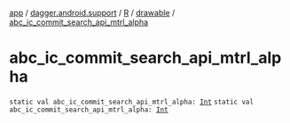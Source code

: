 [app](../../../index.md) / [dagger.android.support](../../index.md) / [R](../index.md) / [drawable](index.md) / [abc_ic_commit_search_api_mtrl_alpha](./abc_ic_commit_search_api_mtrl_alpha.md)

# abc_ic_commit_search_api_mtrl_alpha

`static val abc_ic_commit_search_api_mtrl_alpha: `[`Int`](https://kotlinlang.org/api/latest/jvm/stdlib/kotlin/-int/index.html)
`static val abc_ic_commit_search_api_mtrl_alpha: `[`Int`](https://kotlinlang.org/api/latest/jvm/stdlib/kotlin/-int/index.html)
